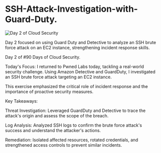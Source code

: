 # SSH-Attack-Investigation-with-Guard-Duty.

![Day 2 of Cloud Security](https://github.com/user-attachments/assets/dc4d6f4c-ac41-4812-86eb-572923cf182d)

Day 2 focused on using Guard Duty and Detective to analyze an SSH brute force attack on an EC2 instance, strengthening incident response skills.

Day 2 of #90 Days of Cloud Security.

Today's Focus: I returned to Pwned Labs today, tackling a real-world security challenge. Using Amazon Detective and GuardDuty, I investigated an SSH brute force attack targeting an EC2 instance.

This exercise emphasized the critical role of incident response and the importance of proactive security measures.

Key Takeaways:

Threat Investigation: Leveraged GuardDuty and Detective to trace the attack's origin and assess the scope of the breach.

Log Analysis: Analyzed SSH logs to confirm the brute force attack's success and understand the attacker's actions.

Remediation: Isolated affected resources, rotated credentials, and strengthened access controls to prevent similar incidents.
